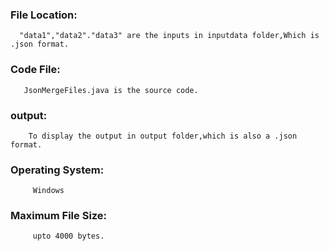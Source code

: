 ### File Location:
      "data1","data2"."data3" are the inputs in inputdata folder,Which is .json format.
### Code File:
       JsonMergeFiles.java is the source code.
### output:
        To display the output in output folder,which is also a .json format.
### Operating System:
         Windows
### Maximum File Size:
         upto 4000 bytes.
